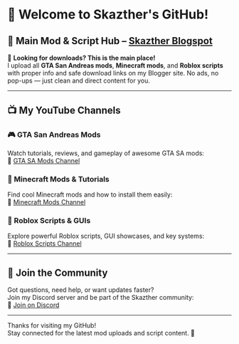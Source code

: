 # 👋 Welcome to Skazther's GitHub!

## 🔗 Main Mod & Script Hub – [Skazther Blogspot](https://skazther.blogspot.com/)

🎯 **Looking for downloads? This is the main place!**  
I upload all **GTA San Andreas mods**, **Minecraft mods**, and **Roblox scripts** with proper info and safe download links on my Blogger site. No ads, no pop-ups — just clean and direct content for you.

---

## 📺 My YouTube Channels

### 🎮 GTA San Andreas Mods  
Watch tutorials, reviews, and gameplay of awesome GTA SA mods:  
🔗 [GTA SA Mods Channel](https://www.youtube.com/channel/UCL8hGwrtkFUTfgeFOwKx7Lg)

### 🧱 Minecraft Mods & Tutorials  
Find cool Minecraft mods and how to install them easily:  
🔗 [Minecraft Mods Channel](https://www.youtube.com/channel/UC7Sgjl-P_YztatA-pJFE-kg)

### 🤖 Roblox Scripts & GUIs  
Explore powerful Roblox scripts, GUI showcases, and key systems:  
🔗 [Roblox Scripts Channel](https://www.youtube.com/channel/UC7Sgjl-P_YztatA-pJFE-kg)

---

## 💬 Join the Community

Got questions, need help, or want updates faster?  
Join my Discord server and be part of the Skazther community:  
🔗 [Join on Discord](https://discord.gg/J7ANVGaEWx)

---

Thanks for visiting my GitHub!  
Stay connected for the latest mod uploads and script content. 🚀
